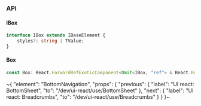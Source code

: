 

### API

#### IBox

```ts
interface IBox extends IBaseElement {
    styles?: string | TValue;
}
```

#### Box

```ts
const Box: React.ForwardRefExoticComponent<Omit<IBox, "ref"> & React.RefAttributes<unknown>>;
```


~{
  "element": "BottomNavigation",
  "props": {
    "previous": {
      "label": "UI react: BottomSheet",
      "to": "/dev/ui-react/use/BottomSheet"
    },
    "next": {
      "label": "UI react: Breadcrumbs",
      "to": "/dev/ui-react/use/Breadcrumbs"
    }
  }
}~
